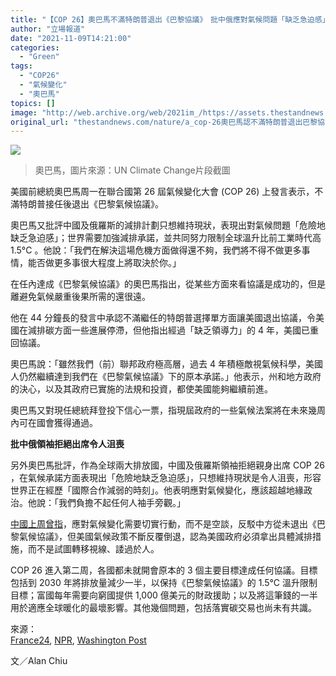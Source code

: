 ```yaml
---
title: "【COP 26】奧巴馬不滿特朗普退出《巴黎協議》　批中俄應對氣候問題「缺乏急迫感」"
author: "立場報道"
date: "2021-11-09T14:21:00"
categories:
  - "Green"
tags:
  - "COP26"
  - "氣候變化"
  - "奧巴馬"
topics: []
image: "http://web.archive.org/web/2021im_/https://assets.thestandnews.com/media/photos/Layer_1_v7UJV43.png"
original_url: "thestandnews.com/nature/a_cop-26奧巴馬認不滿特朗普退出巴黎協議-批中俄只想維持現狀"
---
```

![](http://web.archive.org/web/2021im_/https://assets.thestandnews.com/media/photos/Layer_1_v7UJV43.png)
> 奧巴馬，圖片來源：UN Climate Change片段截圖

美國前總統奧巴馬周一在聯合國第 26 屆氣候變化大會 (COP 26) 上發言表示，不滿特朗普接任後退出《巴黎氣候協議》。

奧巴馬又批評中國及俄羅斯的減排計劃只想維持現狀，表現出對氣候問題「危險地缺乏急迫感」；世界需要加強減排承諾，並共同努力限制全球溫升比前工業時代高 1.5°C 。他說：「我們在解決這場危機方面做得還不夠，我們將不得不做更多事情，能否做更多事很大程度上將取決於你。」

在任內達成《巴黎氣候協議》的奧巴馬指出，從某些方面來看協議是成功的，但是離避免氣候嚴重後果所需的還很遠。

他在 44 分鐘長的發言中承認不滿繼任的特朗普選擇單方面讓美國退出協議，令美國在減排碳方面一些進展停滯，但他指出經過「缺乏領導力」的 4 年，美國已重回協議。

奧巴馬說：「雖然我們（前）聯邦政府極高層，過去 4 年積極敵視氣候科學，美國人仍然繼續達到我們在《巴黎氣候協議》下的原本承諾。」他表示，州和地方政府的決心，以及其政府已實施的法規和投資，都使美國能夠繼續前進。

奧巴馬又對現任總統拜登投下信心一票，指現屆政府的一些氣候法案將在未來幾周內可在國會獲得通過。

**批中俄領袖拒絕出席令人沮喪**

另外奧巴馬批評，作為全球兩大排放國，中國及俄羅斯領袖拒絕親身出席 COP 26 ，在氣候承諾方面表現出「危險地缺乏急迫感」，只想維持現狀是令人沮喪，形容世界正在經歷「國際合作減弱的時刻」。他表明應對氣候變化，應該超越地緣政治。他說：「我們負擔不起任何人袖手旁觀。」

[中國上周曾指](../../china/%E6%B0%A3%E5%80%99%E8%AE%8A%E5%8C%96%E5%A4%A7%E6%9C%83%E6%8B%9C%E7%99%BB%E6%96%A5%E7%BF%92%E8%BF%91%E5%B9%B3%E7%BC%BA%E5%B8%AD%E7%8A%AF%E5%A4%A7%E9%8C%AF-%E4%B8%AD%E5%9C%8B%E9%A7%90%E8%81%AF%E5%90%88%E5%9C%8B%E4%BB%A3%E8%A1%A8%E5%8F%8D%E6%93%8A%E7%BE%8E%E5%9C%8B%E6%B0%A3%E5%80%99%E6%94%BF%E7%AD%96%E5%8F%8D%E8%A6%86)，應對氣候變化需要切實行動，而不是空談，反駁中方從未退出《巴黎氣候協議》，但美國氣候政策不斷反覆倒退，認為美國政府必須拿出具體減排措施，而不是試圖轉移視線、諉過於人。

COP 26 進入第二周，各國都未就開會原本的 3 個主要目標達成任何協議。目標包括到 2030 年將排放量減少一半，以保持《巴黎氣候協議》的 1.5°C 溫升限制目標；富國每年需要向窮國提供 1,000 億美元的財政援助；以及將這筆錢的一半用於適應全球暖化的最壞影響。其他幾個問題，包括落實碳交易也尚未有共識。

來源：  
[France24](http://web.archive.org/web/20211117124341/https://www.france24.com/en/live-news/20211108-most-countries-failed-on-climate-paris-pledges-obama), [NPR](http://web.archive.org/web/20211117124341/https://www.npr.org/2021/11/08/1053545667/cop26-russia-china-obama), [Washington Post](http://web.archive.org/web/20211117124341/https://www.washingtonpost.com/climate-environment/2021/11/08/cop26-climate-obama-live-updates/)

文／Alan Chiu